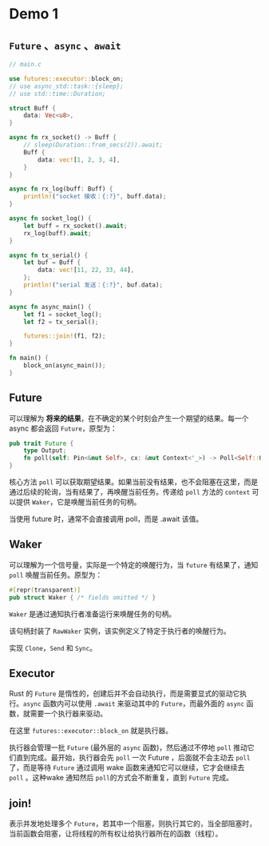 # Demo 1
## `Future` 、`async` 、`await`

```rust
// main.c

use futures::executor::block_on;
// use async_std::task::{sleep};
// use std::time::Duration;

struct Buff {
    data: Vec<u8>,
}

async fn rx_socket() -> Buff {
    // sleep(Duration::from_secs(2)).await;
    Buff {
        data: vec![1, 2, 3, 4],
    }
}

async fn rx_log(buff: Buff) {
    println!("socket 接收：{:?}", buff.data);
}

async fn socket_log() {
    let buff = rx_socket().await;
    rx_log(buff).await;
}

async fn tx_serial() {
    let buf = Buff {
        data: vec![11, 22, 33, 44],
    };
    println!("serial 发送：{:?}", buf.data);
}

async fn async_main() {
    let f1 = socket_log();
    let f2 = tx_serial();

    futures::join!(f1, f2);
}

fn main() {
    block_on(async_main());
}

```

## Future
可以理解为 **将来的结果**，在不确定的某个时刻会产生一个期望的结果。每一个 async 都会返回 `Future`，原型为：
```rust
pub trait Future {
    type Output;
    fn poll(self: Pin<&mut Self>, cx: &mut Context<'_>) -> Poll<Self::Output>;
}
```

核心方法 `poll` 可以获取期望结果。如果当前没有结果，也不会阻塞在这里，而是通过后续的轮询，当有结果了，再唤醒当前任务。传递给 `poll` 方法的 `context` 可以提供 `Waker`，它是唤醒当前任务的句柄。

当使用 future 时，通常不会直接调用 poll，而是 .await 该值。

## Waker
可以理解为一个信号量，实际是一个特定的唤醒行为，当 `future` 有结果了，通知 `poll` 唤醒当前任务。原型为：
```rust
#[repr(transparent)]
pub struct Waker { /* fields omitted */ }
```

`Waker` 是通过通知执行者准备运行来唤醒任务的句柄。

该句柄封装了 `RawWaker` 实例，该实例定义了特定于执行者的唤醒行为。

实现 `Clone`，`Send` 和 `Sync`。

## Executor
Rust 的 `Future` 是惰性的，创建后并不会自动执行，而是需要显式的驱动它执行。`async` 函数内可以使用 `.await` 来驱动其中的 `Future`，而最外面的 `async` 函数，就需要一个执行器来驱动。

在这里 `futures::executor::block_on` 就是执行器。

执行器会管理一批 `Future` (最外层的 `async` 函数)，然后通过不停地 `poll` 推动它们直到完成。最开始，执行器会先 `poll` 一次 Future ，后面就不会主动去 `poll` 了，而是等待 `Future` 通过调用 wake 函数来通知它可以继续，它才会继续去 `poll` 。这种wake 通知然后 `poll`的方式会不断重复，直到 `Future` 完成。

## join!
表示并发地处理多个 `Future`，若其中一个阻塞，则执行其它的，当全部阻塞时，当前函数会阻塞，让将线程的所有权让给执行器所在的函数（线程）。

